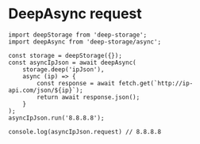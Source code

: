 # DeepAsync request

    import deepStorage from 'deep-storage';
    import deepAsync from 'deep-storage/async';

    const storage = deepStorage({});
    const asyncIpJson = await deepAsync(
        storage.deep('ipJson'),
        async (ip) => {
            const response = await fetch.get(`http://ip-api.com/json/${ip}`);
            return await response.json();
        }
    );
    asyncIpJson.run('8.8.8.8');

    console.log(asyncIpJson.request) // 8.8.8.8




